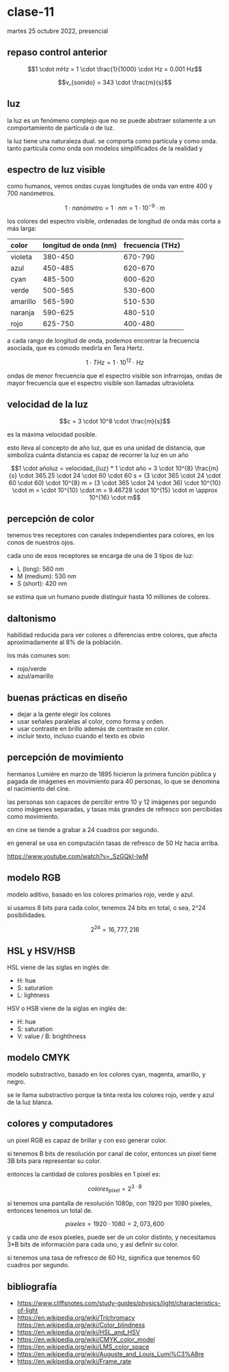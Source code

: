 # clase-11

martes 25 octubre 2022, presencial

## repaso control anterior

$$1 \cdot mHz = 1 \cdot \frac{1}{1000} \cdot Hz = 0.001 Hz$$

$$v_{sonido} = 343 \cdot \frac{m}{s}$$

## luz

la luz es un fenómeno complejo que no se puede abstraer solamente a un comportamiento de partícula o de luz.

la luz tiene una naturaleza dual. se comporta como partícula y como onda. tanto partícula como onda son modelos simplificados de la realidad y

## espectro de luz visible

como humanos, vemos ondas cuyas longitudes de onda van entre 400 y 700 nanómetros.

$$1 \cdot nanómetro = 1 \cdot nm = 1 \cdot 10^{-9} \cdot m$$

los colores del espectro visible, ordenadas de longitud de onda más corta a más larga:

| color    | longitud de onda (nm) | frecuencia (THz) |
| :------- | :-------------------- | :--------------- |
| violeta  | 380-450               | 670-790          |
| azul     | 450-485               | 620-670          |
| cyan     | 485-500               | 600-620          |
| verde    | 500-565               | 530-600          |
| amarillo | 565-590               | 510-530          |
| naranja  | 590-625               | 480-510          |
| rojo     | 625-750               | 400-480          |

a cada rango de longitud de onda, podemos encontrar la frecuencia asociada, que es cómodo medirla en Tera Hertz.

$$1 \cdot THz = 1 \cdot 10^{12} \cdot Hz$$

ondas de menor frecuencia que el espectro visible son infrarrojas, ondas de mayor frecuencia que el espectro visible son llamadas ultravioleta.

## velocidad de la luz

$$c = 3 \cdot 10^8 \cdot \frac{m}{s}$$

es la máxima velocidad posible.

esto lleva al concepto de año luz, que es una unidad de distancia, que simboliza cuánta distancia es capaz de recorrer la luz en un año

$$1 \cdot añoluz = velocidad_{luz} * 1 \cdot año = 3 \cdot 10^{8} \frac{m}{s} \cdot 365.25 \cdot 24 \cdot 60 \cdot 60 s = (3 \cdot 365 \cdot 24 \cdot 60 \cdot 60) \cdot 10^{8} m = (3 \cdot 365 \cdot 24 \cdot 36) \cdot 10^{10} \cdot m =  \cdot 10^{10} \cdot m = 9.46728 \cdot 10^{15} \cdot m \approx 10^{16} \cdot m$$

## percepción de color

tenemos tres receptores con canales independientes para colores, en los conos de nuestros ojos.

cada uno de esos receptores se encarga de una de 3 tipos de luz:

- L (long): 560 nm
- M (medium): 530 nm
- S (short): 420 nm

se estima que un humano puede distinguir hasta 10 millones de colores.

## daltonismo

habilidad reducida para ver colores o diferencias entre colores, que afecta aproximadamente al 8% de la población.

los más comunes son:

- rojo/verde
- azul/amarillo

## buenas prácticas en diseño

- dejar a la gente elegir los colores
- usar señales paralelas al color, como forma y orden.
- usar contraste en brillo además de contraste en color.
- incluir texto, incluso cuando el texto es obvio

## percepción de movimiento

hermanos Lumière en marzo de 1895 hicieron la primera función pública y pagada de imágenes en movimiento para 40 personas, lo que se denomina el nacimiento del cine.

las personas son capaces de percibir entre 10 y 12 imágenes por segundo como imágenes separadas, y tasas más grandes de refresco son percibidas como movimiento.

en cine se tiende a grabar a 24 cuadros por segundo.

en general se usa en computación tasas de refresco de 50 Hz hacia arriba.

https://www.youtube.com/watch?v=_SzGQkI-IwM

## modelo RGB

modelo aditivo, basado en los colores primarios rojo, verde y azul.

si usamos 8 bits para cada color, tenemos 24 bits en total, o sea, 2^24 posibilidades.

$$2^{24} = 16,777,216$$

## HSL y HSV/HSB

HSL viene de las siglas en inglés de:

- H: hue
- S: saturation
- L: lightness

HSV o HSB viene de la siglas en inglés de:

- H: hue
- S: saturation
- V: value / B: brighthness

## modelo CMYK

modelo substractivo, basado en los colores cyan, magenta, amarillo, y negro.

se le llama substractivo porque la tinta resta los colores rojo, verde y azul de la luz blanca.

## colores y computadores

un pixel RGB es capaz de brillar y con eso generar color.

si tenemos B bits de resolución por canal de color, entonces un pixel tiene 3B bits para representar su color.

entonces la cantidad de colores posibles en 1 pixel es:

$$colores_{pixel}= 2^{3 \cdot B}$$

si tenemos una pantalla de resolución 1080p, con 1920 por 1080 pixeles, entonces tenemos un total de.

$$pixeles = 1920 \cdot 1080 = 2,073,600$$

y cada uno de esos pixeles, puede ser de un color distinto, y necesitamos 3\*B bits de información para cada uno, y así definir su color.

si tenemos una tasa de refresco de 60 Hz, significa que tenemos 60 cuadros por segundo.

## bibliografía

- https://www.cliffsnotes.com/study-guides/physics/light/characteristics-of-light
- https://en.wikipedia.org/wiki/Trichromacy
  https://en.wikipedia.org/wiki/Color_blindness
- https://en.wikipedia.org/wiki/HSL_and_HSV
- https://en.wikipedia.org/wiki/CMYK_color_model
- https://en.wikipedia.org/wiki/LMS_color_space
- https://en.wikipedia.org/wiki/Auguste_and_Louis_Lumi%C3%A8re
- https://en.wikipedia.org/wiki/Frame_rate
